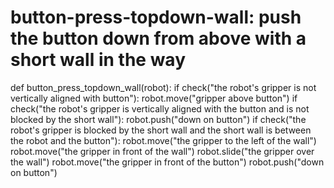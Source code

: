 # button-press-topdown-wall: push the button down from above with a short wall in the way
def button_press_topdown_wall(robot):
    if check("the robot's gripper is not vertically aligned with button"):
        robot.move("gripper above button")
    if check("the robot's gripper is vertically aligned with the button and is not blocked by the short wall"):
        robot.push("down on button")
    if check("the robot's gripper is blocked by the short wall and the short wall is between the robot and the button"):
        robot.move("the gripper to the left of the wall")
        robot.move("the gripper in front of the wall")
        robot.slide("the gripper over the wall")
        robot.move("the gripper in front of the button")
        robot.push("down on button")
